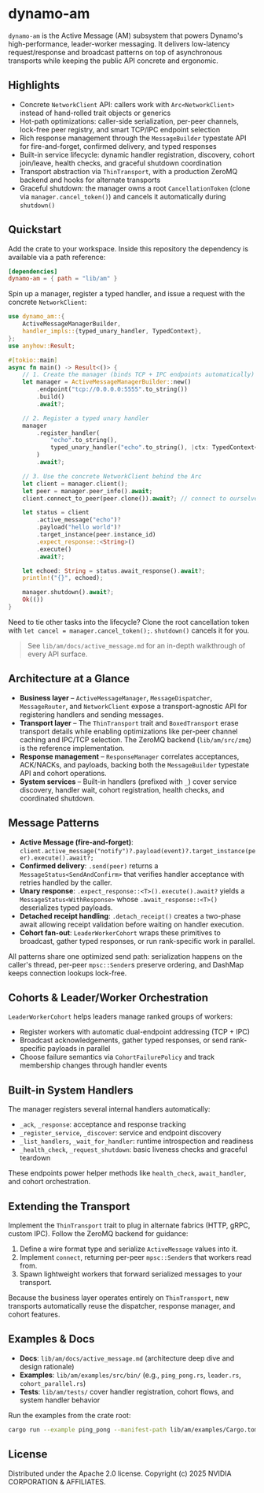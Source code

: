 # dynamo-am

`dynamo-am` is the Active Message (AM) subsystem that powers Dynamo's high-performance, leader-worker messaging. It delivers low-latency request/response and broadcast patterns on top of asynchronous transports while keeping the public API concrete and ergonomic.

## Highlights
- Concrete `NetworkClient` API: callers work with `Arc<NetworkClient>` instead of hand-rolled trait objects or generics
- Hot-path optimizations: caller-side serialization, per-peer channels, lock-free peer registry, and smart TCP/IPC endpoint selection
- Rich response management through the `MessageBuilder` typestate API for fire-and-forget, confirmed delivery, and typed responses
- Built-in service lifecycle: dynamic handler registration, discovery, cohort join/leave, health checks, and graceful shutdown coordination
- Transport abstraction via `ThinTransport`, with a production ZeroMQ backend and hooks for alternate transports
- Graceful shutdown: the manager owns a root `CancellationToken` (clone via `manager.cancel_token()`) and cancels it automatically during `shutdown()`

## Quickstart
Add the crate to your workspace. Inside this repository the dependency is available via a path reference:

```toml
[dependencies]
dynamo-am = { path = "lib/am" }
```

Spin up a manager, register a typed handler, and issue a request with the concrete `NetworkClient`:

```rust
use dynamo_am::{
    ActiveMessageManagerBuilder,
    handler_impls::{typed_unary_handler, TypedContext},
};
use anyhow::Result;

#[tokio::main]
async fn main() -> Result<()> {
    // 1. Create the manager (binds TCP + IPC endpoints automatically)
    let manager = ActiveMessageManagerBuilder::new()
        .endpoint("tcp://0.0.0.0:5555".to_string())
        .build()
        .await?;

    // 2. Register a typed unary handler
    manager
        .register_handler(
            "echo".to_string(),
            typed_unary_handler("echo".to_string(), |ctx: TypedContext<String>| Ok(ctx.input)),
        )
        .await?;

    // 3. Use the concrete NetworkClient behind the Arc
    let client = manager.client();
    let peer = manager.peer_info().await;
    client.connect_to_peer(peer.clone()).await?; // connect to ourselves for the demo

    let status = client
        .active_message("echo")?
        .payload("hello world")?
        .target_instance(peer.instance_id)
        .expect_response::<String>()
        .execute()
        .await?;

    let echoed: String = status.await_response().await?;
    println!("{}", echoed);

    manager.shutdown().await?;
    Ok(())
}
```

Need to tie other tasks into the lifecycle? Clone the root cancellation token with `let cancel = manager.cancel_token();`. `shutdown()` cancels it for you.

> See `lib/am/docs/active_message.md` for an in-depth walkthrough of every API surface.

## Architecture at a Glance
- **Business layer** – `ActiveMessageManager`, `MessageDispatcher`, `MessageRouter`, and `NetworkClient` expose a transport-agnostic API for registering handlers and sending messages.
- **Transport layer** – The `ThinTransport` trait and `BoxedTransport` erase transport details while enabling optimizations like per-peer channel caching and IPC/TCP selection. The ZeroMQ backend (`lib/am/src/zmq`) is the reference implementation.
- **Response management** – `ResponseManager` correlates acceptances, ACK/NACKs, and payloads, backing both the `MessageBuilder` typestate API and cohort operations.
- **System services** – Built-in handlers (prefixed with `_`) cover service discovery, handler wait, cohort registration, health checks, and coordinated shutdown.

## Message Patterns
- **Active Message (fire-and-forget)**: `client.active_message("notify")?.payload(event)?.target_instance(peer).execute().await?;`
- **Confirmed delivery**: `.send(peer)` returns a `MessageStatus<SendAndConfirm>` that verifies handler acceptance with retries handled by the caller.
- **Unary response**: `.expect_response::<T>().execute().await?` yields a `MessageStatus<WithResponse>` whose `.await_response::<T>()` deserializes typed payloads.
- **Detached receipt handling**: `.detach_receipt()` creates a two-phase await allowing receipt validation before waiting on handler execution.
- **Cohort fan-out**: `LeaderWorkerCohort` wraps these primitives to broadcast, gather typed responses, or run rank-specific work in parallel.

All patterns share one optimized send path: serialization happens on the caller's thread, per-peer `mpsc::Sender`s preserve ordering, and DashMap keeps connection lookups lock-free.

## Cohorts & Leader/Worker Orchestration
`LeaderWorkerCohort` helps leaders manage ranked groups of workers:
- Register workers with automatic dual-endpoint addressing (TCP + IPC)
- Broadcast acknowledgements, gather typed responses, or send rank-specific payloads in parallel
- Choose failure semantics via `CohortFailurePolicy` and track membership changes through handler events

## Built-in System Handlers
The manager registers several internal handlers automatically:
- `_ack`, `_response`: acceptance and response tracking
- `_register_service`, `_discover`: service and endpoint discovery
- `_list_handlers`, `_wait_for_handler`: runtime introspection and readiness
- `_health_check`, `_request_shutdown`: basic liveness checks and graceful teardown

These endpoints power helper methods like `health_check`, `await_handler`, and cohort orchestration.

## Extending the Transport
Implement the `ThinTransport` trait to plug in alternate fabrics (HTTP, gRPC, custom IPC). Follow the ZeroMQ backend for guidance:
1. Define a wire format type and serialize `ActiveMessage` values into it.
2. Implement `connect`, returning per-peer `mpsc::Sender`s that workers read from.
3. Spawn lightweight workers that forward serialized messages to your transport.

Because the business layer operates entirely on `ThinTransport`, new transports automatically reuse the dispatcher, response manager, and cohort features.

## Examples & Docs
- **Docs**: `lib/am/docs/active_message.md` (architecture deep dive and design rationale)
- **Examples**: `lib/am/examples/src/bin/` (e.g., `ping_pong.rs`, `leader.rs`, `cohort_parallel.rs`)
- **Tests**: `lib/am/tests/` cover handler registration, cohort flows, and system handler behavior

Run the examples from the crate root:

```bash
cargo run --example ping_pong --manifest-path lib/am/examples/Cargo.toml
```

## License
Distributed under the Apache 2.0 license. Copyright (c) 2025 NVIDIA CORPORATION & AFFILIATES.
